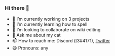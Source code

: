### Hi there 👋

<!--
**tunip3/tunip3** is a ✨ _special_ ✨ repository because its `README.md` (this file) appears on your GitHub profile.

Here are some ideas to get you started:
-->
- 🔭 I’m currently working on 3 projects
- 🌱 I’m currently learning how to spell
- 👯 I’m looking to collaborate on wiki editing
- 💬 Ask me about my cat
- 📫 How to reach me: Discord (t3#4171), [Twitter]()
- 😄 Pronouns: any

